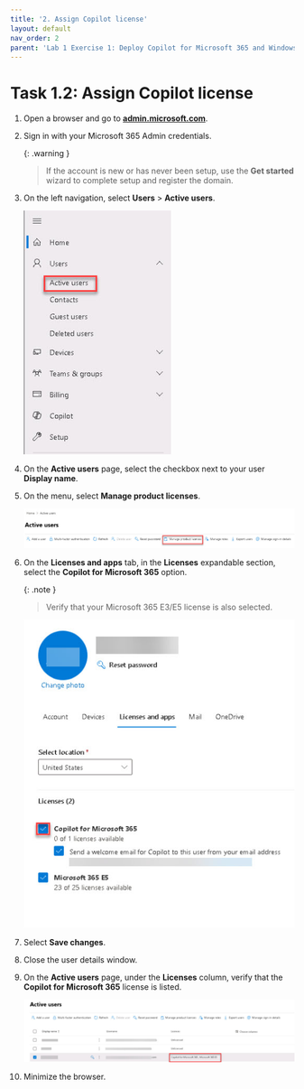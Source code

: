 ```yaml
---
title: '2. Assign Copilot license'
layout: default
nav_order: 2
parent: 'Lab 1 Exercise 1: Deploy Copilot for Microsoft 365 and Windows Copilot'
---
```


# Task 1.2: Assign Copilot license

1. Open a browser and go to **[admin.microsoft.com](https://admin.microsoft.com)**.

1. Sign in with your Microsoft 365 Admin credentials.

    {: .warning }
    > If the account is new or has never been setup, use the **Get started** wizard to complete setup and register the domain.

1. On the left navigation, select **Users** > **Active users**.

    ![4a.jpg](../media/lab1/4a.jpg)        

1. On the **Active users** page, select the checkbox next to your user **Display name**.

1. On the menu, select **Manage product licenses**.

    ![5a.jpg](../media/lab1/5a.jpg)

1. On the **Licenses and apps** tab, in the **Licenses** expandable section, select the **Copilot for Microsoft 365** option.

    {: .note }
    > Verify that your Microsoft 365 E3/E5 license is also selected.

    ![6a.jpg](../media/lab1/6a.jpg)

1. Select **Save changes**.

1. Close the user details window.

1. On the **Active users** page, under the **Licenses** column, verify that the **Copilot for Microsoft 365** license is listed.

    ![b4.jpg](../media/lab1/b4.jpg)

1. Minimize the browser.
